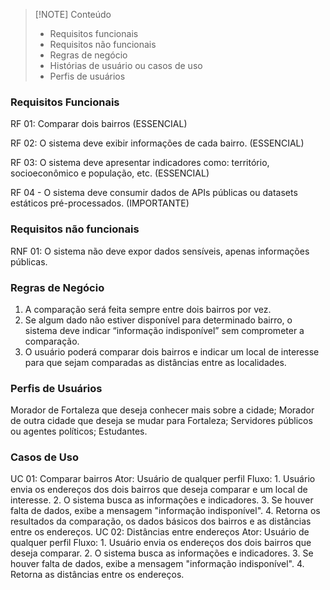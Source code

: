 
> [!NOTE] Conteúdo
> - Requisitos funcionais
> - Requisitos não funcionais
> - Regras de negócio
> - Histórias de usuário ou casos de uso
> - Perfis de usuários

### Requisitos Funcionais

RF 01: Comparar dois bairros (ESSENCIAL)

RF 02: O sistema deve exibir informações de cada bairro. (ESSENCIAL)

RF 03: O sistema deve apresentar indicadores como: território, socioeconômico e população, etc. (ESSENCIAL)

RF 04 - O sistema deve consumir dados de APIs públicas ou datasets estáticos pré-processados. (IMPORTANTE)

### Requisitos não funcionais

RNF 01: O sistema não deve expor dados sensíveis, apenas informações públicas.

### Regras de Negócio

1. A comparação será feita sempre entre dois bairros por vez.
2. Se algum dado não estiver disponível para determinado bairro, o sistema deve indicar “informação indisponível” sem comprometer a comparação.
3. O usuário poderá comparar dois bairros e indicar um local de interesse para que sejam comparadas as distâncias entre as localidades.

### Perfis de Usuários

Morador de Fortaleza que deseja conhecer mais sobre a cidade;
Morador de outra cidade que deseja se mudar para Fortaleza;
Servidores públicos ou agentes políticos;
Estudantes.

### Casos de Uso

UC 01: Comparar bairros
	Ator: Usuário de qualquer perfil
	Fluxo:
		1. Usuário envia os endereços dos dois bairros que deseja comparar e um local de interesse.
		2. O sistema busca as informações e indicadores.
		3. Se houver falta de dados, exibe a mensagem "informação indisponível".
		4. Retorna os resultados da comparação, os dados básicos dos bairros e as distâncias entre os endereços.
UC 02: Distâncias entre endereços
	Ator: Usuário de qualquer perfil
	Fluxo:
		1. Usuário envia os endereços dos dois bairros que deseja comparar.
		2. O sistema busca as informações e indicadores.
		3. Se houver falta de dados, exibe a mensagem "informação indisponível".
		4. Retorna as distâncias entre os endereços.

